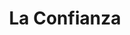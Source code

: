 ---
title: "La Confianza"
url: /ciudad-autonoma-de-buenos-aires/la-confianza-franklin/
shop: Pasta
---